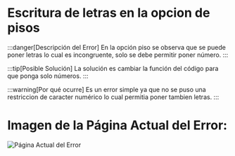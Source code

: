 # Escritura de letras en la opcion de pisos 

:::danger[Descripción del Error]
En la opción piso se observa que se puede poner letras lo cual es incongruente, solo se debe permitir poner número.
:::

:::tip[Posible Solución]
La solución es cambiar la función del código para que ponga solo números.
:::

:::warning[Por qué ocurre]
Es un error simple ya que no se puso una restriccion de caracter numérico lo cual permitia poner tambien letras.
:::


# Imagen de la Página Actual del Error:
![Página Actual del Error](./img/d3.png)